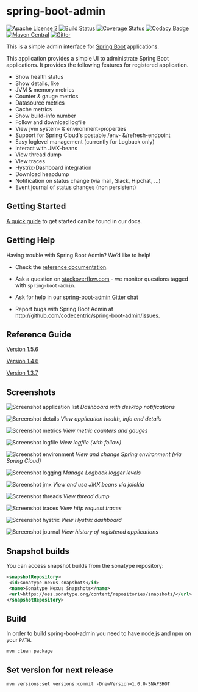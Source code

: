spring-boot-admin
=================
[![Apache License 2](https://img.shields.io/badge/license-ASF2-blue.svg)](https://www.apache.org/licenses/LICENSE-2.0.txt)
[![Build Status](https://travis-ci.org/codecentric/spring-boot-admin.svg?branch=master)](https://travis-ci.org/codecentric/spring-boot-admin)
[![Coverage Status](https://coveralls.io/repos/codecentric/spring-boot-admin/badge.svg)](https://coveralls.io/r/codecentric/spring-boot-admin)
[![Codacy Badge](https://api.codacy.com/project/badge/grade/8fd7bac6edac417a8451387286fe6917)](https://www.codacy.com/app/joshiste/spring-boot-admin)
[![Maven Central](https://maven-badges.herokuapp.com/maven-central/de.codecentric/spring-boot-admin/badge.svg)](https://maven-badges.herokuapp.com/maven-central/de.codecentric/spring-boot-admin/)
[![Gitter](https://badges.gitter.im/codecentric/spring-boot-admin.svg)](https://gitter.im/codecentric/spring-boot-admin?utm_source=badge&utm_medium=badge&utm_campaign=pr-badge)

This is a simple admin interface for [Spring Boot](http://projects.spring.io/spring-boot/ "Official Spring-Boot website") applications.

This application provides a simple UI to administrate Spring Boot applications. It provides the following features for registered application.

* Show health status
* Show details, like
 * JVM & memory metrics
 * Counter & gauge metrics
 * Datasource metrics
 * Cache metrics
* Show build-info number
* Follow and download logfile
* View jvm system- & environment-properties
* Support for Spring Cloud's postable /env- &/refresh-endpoint
* Easy loglevel management (currently for Logback only)
* Interact with JMX-beans
* View thread dump
* View traces
* Hystrix-Dashboard integration
* Download heapdump
* Notification on status change (via mail, Slack, Hipchat, ...)
* Event journal of status changes (non persistent)

## Getting Started

[A quick guide](http://codecentric.github.io/spring-boot-admin/1.5.6/#getting-started) to get started can be found in our docs.

## Getting Help

Having trouble with Spring Boot Admin? We’d like to help!

 * Check the [reference documentation](http://codecentric.github.io/spring-boot-admin/1.5.6/).
 
 * Ask a question on [stackoverflow.com](http://stackoverflow.com/questions/tagged/spring-boot-admin) - we monitor questions tagged with `spring-boot-admin`.
 
 * Ask for help in our [spring-boot-admin Gitter chat](https://gitter.im/codecentric/spring-boot-admin)
 
 * Report bugs with Spring Boot Admin at http://github.com/codecentric/spring-boot-admin/issues.

## Reference Guide
[Version 1.5.6](http://codecentric.github.io/spring-boot-admin/1.5.6/)

[Version 1.4.6](http://codecentric.github.io/spring-boot-admin/1.4.6/)

[Version 1.3.7](http://codecentric.github.io/spring-boot-admin/1.3.7/)

## Screenshots

![Screenshot application list](/images/screenshot.png?raw=true)
*Dashboard with desktop notifications*

![Screenshot details](/images/screenshot-details.png?raw=true)
*View application health, info and details*

![Screenshot metrics](/images/screenshot-metrics.png?raw=true)
*View metric counters and gauges*

![Screenshot logfile](/images/screenshot-logfile.png?raw=true)
*View logfile (with follow)*

![Screenshot environment](/images/screenshot-environment.png?raw=true)
*View and change Spring environment (via Spring Cloud)*

![Screenshot logging](/images/screenshot-logging.png?raw=true)
*Manage Logback logger levels*

![Screenshot jmx](/images/screenshot-jmx.png?raw=true)
*View and use JMX beans via jolokia*

![Screenshot threads](/images/screenshot-threads.png?raw=true)
*View thread dump*

![Screenshot traces](/images/screenshot-trace.png?raw=true)
*View http request traces*

![Screenshot hystrix](/images/screenshot-hystrix.png?raw=true)
*View Hystrix dashboard*

![Screenshot journal](/images/screenshot-journal.png?raw=true)
*View history of registered applications*

## Snapshot builds
You can access snapshot builds from the sonatype repository:
```xml
<snapshotRepository>
 <id>sonatype-nexus-snapshots</id>
 <name>Sonatype Nexus Snapshots</name>
 <url>https://oss.sonatype.org/content/repositories/snapshots/</url>
</snapshotRepository>
```

## Build
In order to build spring-boot-admin you need to have node.js and npm on your `PATH`.

```shell
mvn clean package
```

## Set version for next release
```shell
mvn versions:set versions:commit -DnewVersion=1.0.0-SNAPSHOT
```
